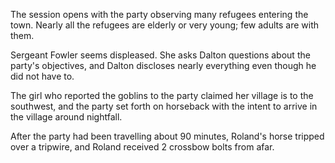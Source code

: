 <!-- TITLE: 2018-12-03 -->
<!-- SUBTITLE: The session of 2018-12-03 Earth, 3789-??-?? Ulpha -->

The session opens with the party observing many refugees entering the town. Nearly all the refugees are elderly or very young; few adults are with them.

Sergeant Fowler seems displeased. She asks Dalton questions about the party's objectives, and Dalton discloses nearly everything even though he did not have to.

The girl who reported the goblins to the party claimed her village is to the southwest, and the party set forth on horseback with the intent to arrive in the village around nightfall.

After the party had been travelling about 90 minutes, Roland's horse tripped over a tripwire, and Roland received 2 crossbow bolts from afar.